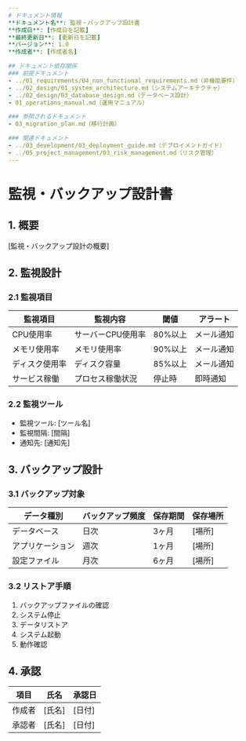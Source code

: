 ```yaml
---
# ドキュメント情報
**ドキュメント名**: 監視・バックアップ設計書
**作成日**: [作成日を記載]
**最終更新日**: [更新日を記載]
**バージョン**: 1.0
**作成者**: [作成者名]

## ドキュメント依存関係
### 前提ドキュメント
- ../01_requirements/04_non_functional_requirements.md（非機能要件）
- ../02_design/01_system_architecture.md（システムアーキテクチャ）
- ../02_design/03_database_design.md（データベース設計）
- 01_operations_manual.md（運用マニュアル）

### 参照されるドキュメント
- 03_migration_plan.md（移行計画）

### 関連ドキュメント
- ../03_development/03_deployment_guide.md（デプロイメントガイド）
- ../05_project_management/03_risk_management.md（リスク管理）
---
```


# 監視・バックアップ設計書

## 1. 概要
[監視・バックアップ設計の概要]

## 2. 監視設計
### 2.1 監視項目
| 監視項目 | 監視内容 | 閾値 | アラート |
|----------|----------|------|----------|
| CPU使用率 | サーバーCPU使用率 | 80%以上 | メール通知 |
| メモリ使用率 | メモリ使用率 | 90%以上 | メール通知 |
| ディスク使用率 | ディスク容量 | 85%以上 | メール通知 |
| サービス稼働 | プロセス稼働状況 | 停止時 | 即時通知 |

### 2.2 監視ツール
- 監視ツール: [ツール名]
- 監視間隔: [間隔]
- 通知先: [通知先]

## 3. バックアップ設計
### 3.1 バックアップ対象
| データ種別 | バックアップ頻度 | 保存期間 | 保存場所 |
|------------|-------------------|----------|----------|
| データベース | 日次 | 3ヶ月 | [場所] |
| アプリケーション | 週次 | 1ヶ月 | [場所] |
| 設定ファイル | 月次 | 6ヶ月 | [場所] |

### 3.2 リストア手順
1. バックアップファイルの確認
2. システム停止
3. データリストア
4. システム起動
5. 動作確認

## 4. 承認
| 項目 | 氏名 | 承認日 |
|------|------|--------|
| 作成者 | [氏名] | [日付] |
| 承認者 | [氏名] | [日付] | 